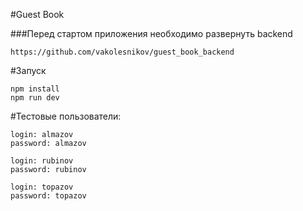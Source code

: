 #Guest Book

###Перед стартом приложения необходимо развернуть backend
```
https://github.com/vakolesnikov/guest_book_backend
```

#Запуск
```
npm install
npm run dev 
```

#Тестовые пользователи:
```
login: almazov
password: almazov

login: rubinov
password: rubinov

login: topazov
password: topazov
```
